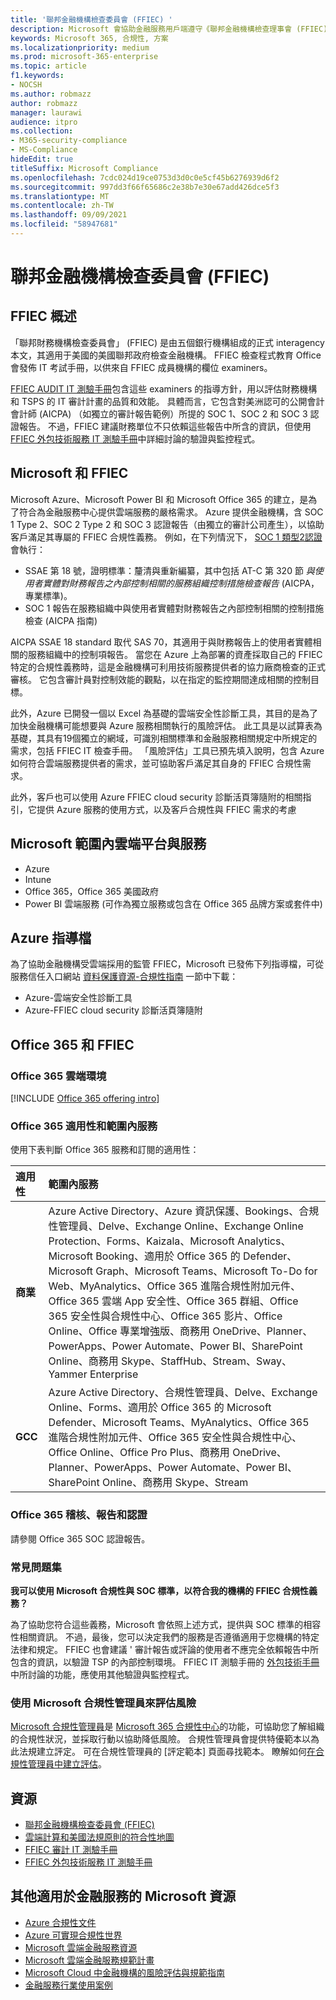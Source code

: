 ```yaml
---
title: '聯邦金融機構檢查委員會 (FFIEC) '
description: Microsoft 會協助金融服務用戶端遵守《聯邦金融機構檢查理事會 (FFIEC) 的審計要求。
keywords: Microsoft 365, 合規性, 方案
ms.localizationpriority: medium
ms.prod: microsoft-365-enterprise
ms.topic: article
f1.keywords:
- NOCSH
ms.author: robmazz
author: robmazz
manager: laurawi
audience: itpro
ms.collection:
- M365-security-compliance
- MS-Compliance
hideEdit: true
titleSuffix: Microsoft Compliance
ms.openlocfilehash: 7cdc024d19ce0753d3d0c0e5cf45b6276939d6f2
ms.sourcegitcommit: 997dd3f66f65686c2e38b7e30e67add426dce5f3
ms.translationtype: MT
ms.contentlocale: zh-TW
ms.lasthandoff: 09/09/2021
ms.locfileid: "58947681"
---
```

# <a name="federal-financial-institutions-examination-council-ffiec"></a>聯邦金融機構檢查委員會 (FFIEC) 

## <a name="ffiec-overview"></a>FFIEC 概述

「聯邦財務機構檢查委員會」 (FFIEC) 是由五個銀行機構組成的正式 interagency 本文，其適用于美國的美國聯邦政府檢查金融機構。 FFIEC 檢查程式教育 Office 會發佈 IT 考試手冊，以供來自 FFIEC 成員機構的欄位 examiners。

[FFIEC AUDIT IT 測驗手冊](https://ithandbook.ffiec.gov/it-booklets/audit.aspx)包含這些 examiners 的指導方針，用以評估財務機構和 TSPS 的 IT 審計計畫的品質和效能。 具體而言，它包含對美洲認可的公開會計會計師 (AICPA) （如獨立的審計報告範例）所提的 SOC 1、SOC 2 和 SOC 3 認證報告。 不過，FFIEC 建議財務單位不只依賴這些報告中所含的資訊，但使用 [FFIEC 外包技術服務 IT 測驗手冊](https://ithandbook.ffiec.gov/it-booklets/outsourcing-technology-services.aspx)中詳細討論的驗證與監控程式。

## <a name="microsoft-and-ffiec"></a>Microsoft 和 FFIEC

Microsoft Azure、Microsoft Power BI 和 Microsoft Office 365 的建立，是為了符合為金融服務中心提供雲端服務的嚴格需求。 Azure 提供金融機構，含 SOC 1 Type 2、SOC 2 Type 2 和 SOC 3 認證報告（由獨立的審計公司產生），以協助客戶滿足其專屬的 FFIEC 合規性義務。 例如，在下列情況下， [SOC 1 類型2認證](./offering-soc-1.md) 會執行：

- SSAE 第 18 號，證明標準：釐清與重新編纂，其中包括 AT-C 第 320 節 *與使用者實體對財務報告之內部控制相關的服務組織控制措施檢查報告* (AICPA，專業標準)。
- SOC 1 報告在服務組織中與使用者實體對財務報告之內部控制相關的控制措施檢查 (AICPA 指南)

AICPA SSAE 18 standard 取代 SAS 70，其適用于與財務報告上的使用者實體相關的服務組織中的控制項報告。 當您在 Azure 上為部署的資產採取自己的 FFIEC 特定的合規性義務時，這是金融機構可利用技術服務提供者的協力廠商檢查的正式審核。 它包含審計員對控制效能的觀點，以在指定的監控期間達成相關的控制目標。

此外，Azure 已開發一個以 Excel 為基礎的雲端安全性診斷工具，其目的是為了加快金融機構可能想要與 Azure 服務相關執行的風險評估。 此工具是以試算表為基礎，其具有19個獨立的網域，可識別相關標準和金融服務相關規定中所規定的需求，包括 FFIEC IT 檢查手冊。  「風險評估」工具已預先填入說明，包含 Azure 如何符合雲端服務提供者的需求，並可協助客戶滿足其自身的 FFIEC 合規性需求。

此外，客戶也可以使用 Azure FFIEC cloud security 診斷活頁簿隨附的相關指引，它提供 Azure 服務的使用方式，以及客戶合規性與 FFIEC 需求的考慮

## <a name="microsoft-in-scope-cloud-platforms--services"></a>Microsoft 範圍內雲端平台與服務

- Azure
- Intune
- Office 365，Office 365 美國政府
- Power BI 雲端服務 (可作為獨立服務或包含在 Office 365 品牌方案或套件中)

## <a name="azure-guidance-documents"></a>Azure 指導檔

為了協助金融機構受雲端採用的監管 FFIEC，Microsoft 已發佈下列指導檔，可從服務信任入口網站 [資料保護資源-合規性指南](https://servicetrust.microsoft.com/ViewPage/TrustDocumentsV3) 一節中下載：

- Azure-雲端安全性診斷工具
- Azure-FFIEC cloud security 診斷活頁簿隨附

## <a name="office-365-and-ffiec"></a>Office 365 和 FFIEC

### <a name="office-365-cloud-environments"></a>Office 365 雲端環境

[!INCLUDE [Office 365 offering intro](../includes/o365-offering-introduction.md)]

### <a name="office-365-applicability-and-in-scope-services"></a>Office 365 適用性和範圍內服務

使用下表判斷 Office 365 服務和訂閱的適用性：

| **適用性** | **範圍內服務** |
|:------------------|:----------------------|
| **商業** | Azure Active Directory、Azure 資訊保護、Bookings、合規性管理員、Delve、Exchange Online、Exchange Online Protection、Forms、Kaizala、Microsoft Analytics、Microsoft Booking、適用於 Office 365 的 Defender、Microsoft Graph、Microsoft Teams、Microsoft To-Do for Web、MyAnalytics、Office 365 進階合規性附加元件、Office 365 雲端 App 安全性、Office 365 群組、Office 365 安全性與合規性中心、Office 365 影片、Office Online、Office 專業增強版、商務用 OneDrive、Planner、PowerApps、Power Automate、Power BI、SharePoint Online、商務用 Skype、StaffHub、Stream、Sway、Yammer Enterprise |
| **GCC** | Azure Active Directory、合規性管理員、Delve、Exchange Online、Forms、適用於 Office 365 的 Microsoft Defender、Microsoft Teams、MyAnalytics、Office 365 進階合規性附加元件、Office 365 安全性與合規性中心、Office Online、Office Pro Plus、商務用 OneDrive、Planner、PowerApps、Power Automate、Power BI、SharePoint Online、商務用 Skype、Stream |

### <a name="office-365-audits-reports-and-certificates"></a>Office 365 稽核、報告和認證

請參閱 Office 365 SOC 認證報告。

### <a name="frequently-asked-questions"></a>常見問題集

**我可以使用 Microsoft 合規性與 SOC 標準，以符合我的機構的 FFIEC 合規性義務？**

為了協助您符合這些義務，Microsoft 會依照上述方式，提供與 SOC 標準的相容性相關資訊。 不過，最後，您可以決定我們的服務是否遵循適用于您機構的特定法律和規定。 FFIEC 也會建議 ' 審計報告或評論的使用者不應完全依賴報告中所包含的資訊，以驗證 TSP 的內部控制環境。 FFIEC IT 測驗手冊的 [外包技術手冊](https://ithandbook.ffiec.gov/it-booklets/outsourcing-technology-services.aspx) 中所討論的功能，應使用其他驗證與監控程式。

### <a name="use-microsoft-compliance-manager-to-assess-your-risk"></a>使用 Microsoft 合規性管理員來評估風險

[Microsoft 合規性管理員](/microsoft-365/compliance/compliance-manager)是 [Microsoft 365 合規性中心](/microsoft-365/compliance/microsoft-365-compliance-center)的功能，可協助您了解組織的合規性狀況，並採取行動以協助降低風險。 合規性管理員會提供特優範本以為此法規建立評定。 可在合規性管理員的 [評定範本] 頁面尋找範本。 瞭解如何[在合規性管理員中建立評估](/microsoft-365/compliance/compliance-manager-assessments)。

## <a name="resources"></a>資源

- [聯邦金融機構檢查委員會 (FFIEC) ](https://www.ffiec.gov/)
- [雲端計算和美國法規原則的符合性地圖](https://servicetrust.microsoft.com/ViewPage/TrustDocuments?command=Download&downloadType=Document&downloadId=5b483567-00b0-4d86-96ae-ee887dadb61c&docTab=6d000410-c9e9-11e7-9a91-892aae8839ad_Compliance_Guides)
- [FFIEC 審計 IT 測驗手冊](https://ithandbook.ffiec.gov/it-booklets/audit.aspx)
- [FFIEC 外包技術服務 IT 測驗手冊](https://ithandbook.ffiec.gov/it-booklets/outsourcing-technology-services.aspx)

## <a name="other-microsoft-resources-for-financial-services"></a>其他適用於金融服務的 Microsoft 資源

- [Azure 合規性文件](/azure/compliance/)
- [Azure 可實現合規性世界](https://azure.microsoft.com/resources/azure-enables-a-world-of-compliance/)
- [Microsoft 雲端金融服務資源](https://servicetrust.microsoft.com/viewpage/financialservicesoverview)
- [Microsoft 雲端金融服務規範計畫](https://aka.ms/FSCP-Print)
- [Microsoft Cloud 中金融機構的風險評估與規範指南](https://azure.microsoft.com/resources/risk-assessment-and-compliance-guide-for-financial-institutions-in-the-microsoft-cloud-/)
- [金融服務行業使用案例](/azure/industry/financial/)
